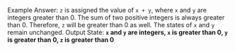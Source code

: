 Example Answer:
`z` is assigned the value of `x + y`, where `x` and `y` are integers greater than 0. The sum of two positive integers is always greater than 0. Therefore, `z` will be greater than 0 as well. The states of `x` and `y` remain unchanged.
Output State: **`x` and `y` are integers, `x` is greater than 0, `y` is greater than 0, `z` is greater than 0**
